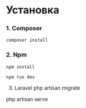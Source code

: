 # Установка
### 1. Composer
``
composer install
``

### 2. Npm
``
npm install
``

``
npm run dev
``

3. Laravel
php artisan migrate

php artisan serve
